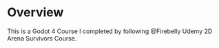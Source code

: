 # Overview
This is a Godot 4 Course I completed by following @Firebelly Udemy 2D Arena Survivors Course. 
